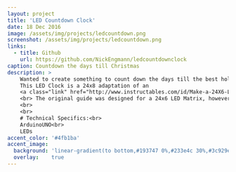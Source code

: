 ```yaml
---
layout: project
title: 'LED Countdown Clock'
date: 18 Dec 2016
image: /assets/img/projects/ledcountdown.png
screenshot: /assets/img/projects/ledcountdown.png
links:
  - title: Github
    url: https://github.com/NickEngmann/ledcountdownclock
caption: Countdown the days till Christmas
description: >
    Wanted to create something to count down the days till the best holiday ever, Christmas.
    This LED Clock is a 24x8 adaptation of an
    <a class="link" href="http://www.instructables.com/id/Make-a-24X6-LED-matrix/?ALLSTEPS" target="_blank">instructables guide</a>
    <br> The original guide was designed for a 24x6 LED Matrix, however I custom designed the 24x8 circuit and created the code to let it dynamically count days till Christmas.
    <br>
    <br>
    # Technical Specifics:<br>
    ArduinoUNO<br>
    LEDs
accent_color: '#4fb1ba'
accent_image:
  background: 'linear-gradient(to bottom,#193747 0%,#233e4c 30%,#3c929e 50%,#d5d5d4 70%,#cdccc8 100%)'
  overlay:    true
---
```

